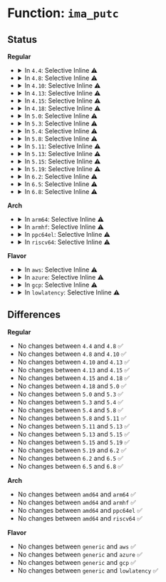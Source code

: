 # Function: <code>ima_putc</code>

## Status
<b>Regular</b>
<ul>
<li>
<details>
<summary>In <code>4.4</code>: Selective Inline ⚠️</summary>

```c
void ima_putc(struct seq_file *m, void *data, int datalen);
```

**Collision:** Unique Global

**Inline:** Selective

**Transformation:** False

**Instances:**

```
In security/integrity/ima/ima_fs.c (ffffffff81396d81)
Location: security/integrity/ima/ima_fs.c:102
Inline: True
Inline callers:
  - security/integrity/ima/ima_fs.c:ima_measurements_show
  - security/integrity/ima/ima_fs.c:ima_measurements_show
  - security/integrity/ima/ima_fs.c:ima_measurements_show
  - security/integrity/ima/ima_fs.c:ima_measurements_show
  - security/integrity/ima/ima_fs.c:ima_measurements_show
```
**Symbols:**

```
ffffffff81397060-ffffffff8139709c: ima_putc (STB_GLOBAL)
```
</details>
</li>
<li>
<details>
<summary>In <code>4.8</code>: Selective Inline ⚠️</summary>

```c
void ima_putc(struct seq_file *m, void *data, int datalen);
```

**Collision:** Unique Global

**Inline:** Selective

**Transformation:** False

**Instances:**

```
In security/integrity/ima/ima_fs.c (ffffffff813d2e2d)
Location: security/integrity/ima/ima_fs.c:105
Inline: True
Inline callers:
  - security/integrity/ima/ima_fs.c:ima_measurements_show
  - security/integrity/ima/ima_fs.c:ima_measurements_show
  - security/integrity/ima/ima_fs.c:ima_measurements_show
  - security/integrity/ima/ima_fs.c:ima_measurements_show
  - security/integrity/ima/ima_fs.c:ima_measurements_show
```
**Symbols:**

```
ffffffff813d30a0-ffffffff813d30dc: ima_putc (STB_GLOBAL)
```
</details>
</li>
<li>
<details>
<summary>In <code>4.10</code>: Selective Inline ⚠️</summary>

```c
void ima_putc(struct seq_file *m, void *data, int datalen);
```

**Collision:** Unique Global

**Inline:** Selective

**Transformation:** False

**Instances:**

```
In security/integrity/ima/ima_fs.c (ffffffff813e9fbf)
Location: security/integrity/ima/ima_fs.c:115
Inline: True
Inline callers:
  - security/integrity/ima/ima_fs.c:ima_measurements_show
  - security/integrity/ima/ima_fs.c:ima_measurements_show
  - security/integrity/ima/ima_fs.c:ima_measurements_show
  - security/integrity/ima/ima_fs.c:ima_measurements_show
  - security/integrity/ima/ima_fs.c:ima_measurements_show
```
**Symbols:**

```
ffffffff813ea790-ffffffff813ea7cc: ima_putc (STB_GLOBAL)
```
</details>
</li>
<li>
<details>
<summary>In <code>4.13</code>: Selective Inline ⚠️</summary>

```c
void ima_putc(struct seq_file *m, void *data, int datalen);
```

**Collision:** Unique Global

**Inline:** Selective

**Transformation:** False

**Instances:**

```
In security/integrity/ima/ima_fs.c (ffffffff813f637a)
Location: security/integrity/ima/ima_fs.c:115
Inline: True
Inline callers:
  - security/integrity/ima/ima_fs.c:ima_measurements_show
  - security/integrity/ima/ima_fs.c:ima_measurements_show
  - security/integrity/ima/ima_fs.c:ima_measurements_show
  - security/integrity/ima/ima_fs.c:ima_measurements_show
  - security/integrity/ima/ima_fs.c:ima_measurements_show
```
**Symbols:**

```
ffffffff813f6ae0-ffffffff813f6b1e: ima_putc (STB_GLOBAL)
```
</details>
</li>
<li>
<details>
<summary>In <code>4.15</code>: Selective Inline ⚠️</summary>

```c
void ima_putc(struct seq_file *m, void *data, int datalen);
```

**Collision:** Unique Global

**Inline:** Selective

**Transformation:** False

**Instances:**

```
In security/integrity/ima/ima_fs.c (ffffffff8141e47a)
Location: security/integrity/ima/ima_fs.c:115
Inline: True
Inline callers:
  - security/integrity/ima/ima_fs.c:ima_measurements_show
  - security/integrity/ima/ima_fs.c:ima_measurements_show
  - security/integrity/ima/ima_fs.c:ima_measurements_show
  - security/integrity/ima/ima_fs.c:ima_measurements_show
  - security/integrity/ima/ima_fs.c:ima_measurements_show
```
**Symbols:**

```
ffffffff8141ec00-ffffffff8141ec3e: ima_putc (STB_GLOBAL)
```
</details>
</li>
<li>
<details>
<summary>In <code>4.18</code>: Selective Inline ⚠️</summary>

```c
void ima_putc(struct seq_file *m, void *data, int datalen);
```

**Collision:** Unique Global

**Inline:** Selective

**Transformation:** False

**Instances:**

```
In security/integrity/ima/ima_fs.c (ffffffff81450747)
Location: security/integrity/ima/ima_fs.c:118
Inline: True
Inline callers:
  - security/integrity/ima/ima_fs.c:ima_measurements_show
  - security/integrity/ima/ima_fs.c:ima_measurements_show
  - security/integrity/ima/ima_fs.c:ima_measurements_show
  - security/integrity/ima/ima_fs.c:ima_measurements_show
  - security/integrity/ima/ima_fs.c:ima_measurements_show
```
**Symbols:**

```
ffffffff81450d80-ffffffff81450dbd: ima_putc (STB_GLOBAL)
```
</details>
</li>
<li>
<details>
<summary>In <code>5.0</code>: Selective Inline ⚠️</summary>

```c
void ima_putc(struct seq_file *m, void *data, int datalen);
```

**Collision:** Unique Global

**Inline:** Selective

**Transformation:** False

**Instances:**

```
In security/integrity/ima/ima_fs.c (ffffffff8146d727)
Location: security/integrity/ima/ima_fs.c:118
Inline: True
Inline callers:
  - security/integrity/ima/ima_fs.c:ima_measurements_show
  - security/integrity/ima/ima_fs.c:ima_measurements_show
  - security/integrity/ima/ima_fs.c:ima_measurements_show
  - security/integrity/ima/ima_fs.c:ima_measurements_show
  - security/integrity/ima/ima_fs.c:ima_measurements_show
```
**Symbols:**

```
ffffffff8146dd60-ffffffff8146dd9d: ima_putc (STB_GLOBAL)
```
</details>
</li>
<li>
<details>
<summary>In <code>5.3</code>: Selective Inline ⚠️</summary>

```c
void ima_putc(struct seq_file *m, void *data, int datalen);
```

**Collision:** Unique Global

**Inline:** Selective

**Transformation:** False

**Instances:**

```
In security/integrity/ima/ima_fs.c (ffffffff8149ae56)
Location: security/integrity/ima/ima_fs.c:114
Inline: True
Inline callers:
  - security/integrity/ima/ima_fs.c:ima_measurements_show
  - security/integrity/ima/ima_fs.c:ima_measurements_show
  - security/integrity/ima/ima_fs.c:ima_measurements_show
  - security/integrity/ima/ima_fs.c:ima_measurements_show
  - security/integrity/ima/ima_fs.c:ima_measurements_show
```
**Symbols:**

```
ffffffff8149b430-ffffffff8149b46c: ima_putc (STB_GLOBAL)
```
</details>
</li>
<li>
<details>
<summary>In <code>5.4</code>: Selective Inline ⚠️</summary>

```c
void ima_putc(struct seq_file *m, void *data, int datalen);
```

**Collision:** Unique Global

**Inline:** Selective

**Transformation:** False

**Instances:**

```
In security/integrity/ima/ima_fs.c (ffffffff814b5096)
Location: security/integrity/ima/ima_fs.c:114
Inline: True
Inline callers:
  - security/integrity/ima/ima_fs.c:ima_measurements_show
  - security/integrity/ima/ima_fs.c:ima_measurements_show
  - security/integrity/ima/ima_fs.c:ima_measurements_show
  - security/integrity/ima/ima_fs.c:ima_measurements_show
  - security/integrity/ima/ima_fs.c:ima_measurements_show
```
**Symbols:**

```
ffffffff814b5670-ffffffff814b56ac: ima_putc (STB_GLOBAL)
```
</details>
</li>
<li>
<details>
<summary>In <code>5.8</code>: Selective Inline ⚠️</summary>

```c
void ima_putc(struct seq_file *m, void *data, int datalen);
```

**Collision:** Unique Global

**Inline:** Selective

**Transformation:** False

**Instances:**

```
In security/integrity/ima/ima_fs.c (ffffffff81514ada)
Location: security/integrity/ima/ima_fs.c:112
Inline: True
Inline callers:
  - security/integrity/ima/ima_fs.c:ima_measurements_show
  - security/integrity/ima/ima_fs.c:ima_measurements_show
  - security/integrity/ima/ima_fs.c:ima_measurements_show
  - security/integrity/ima/ima_fs.c:ima_measurements_show
  - security/integrity/ima/ima_fs.c:ima_measurements_show
Direct callers:
  - security/integrity/ima/ima_template_lib.c:ima_show_template_field_data
  - security/integrity/ima/ima_template_lib.c:ima_show_template_field_data
```
**Symbols:**

```
ffffffff81514c80-ffffffff81514cba: ima_putc (STB_GLOBAL)
```
</details>
</li>
<li>
<details>
<summary>In <code>5.11</code>: Selective Inline ⚠️</summary>

```c
void ima_putc(struct seq_file *m, void *data, int datalen);
```

**Collision:** Unique Global

**Inline:** Selective

**Transformation:** False

**Instances:**

```
In security/integrity/ima/ima_fs.c (ffffffff81531c5a)
Location: security/integrity/ima/ima_fs.c:113
Inline: True
Inline callers:
  - security/integrity/ima/ima_fs.c:ima_measurements_show
  - security/integrity/ima/ima_fs.c:ima_measurements_show
  - security/integrity/ima/ima_fs.c:ima_measurements_show
  - security/integrity/ima/ima_fs.c:ima_measurements_show
  - security/integrity/ima/ima_fs.c:ima_measurements_show
Direct callers:
  - security/integrity/ima/ima_template_lib.c:ima_show_template_field_data
  - security/integrity/ima/ima_template_lib.c:ima_show_template_field_data
```
**Symbols:**

```
ffffffff81531e00-ffffffff81531e3a: ima_putc (STB_GLOBAL)
```
</details>
</li>
<li>
<details>
<summary>In <code>5.13</code>: Selective Inline ⚠️</summary>

```c
void ima_putc(struct seq_file *m, void *data, int datalen);
```

**Collision:** Unique Global

**Inline:** Selective

**Transformation:** False

**Instances:**

```
In security/integrity/ima/ima_fs.c (ffffffff8153a0d3)
Location: security/integrity/ima/ima_fs.c:113
Inline: True
Inline callers:
  - security/integrity/ima/ima_fs.c:ima_measurements_show
  - security/integrity/ima/ima_fs.c:ima_measurements_show
  - security/integrity/ima/ima_fs.c:ima_measurements_show
  - security/integrity/ima/ima_fs.c:ima_measurements_show
  - security/integrity/ima/ima_fs.c:ima_measurements_show
Direct callers:
  - security/integrity/ima/ima_template_lib.c:ima_show_template_field_data
  - security/integrity/ima/ima_template_lib.c:ima_show_template_field_data
```
**Symbols:**

```
ffffffff8153a270-ffffffff8153a2aa: ima_putc (STB_GLOBAL)
```
</details>
</li>
<li>
<details>
<summary>In <code>5.15</code>: Selective Inline ⚠️</summary>

```c
void ima_putc(struct seq_file *m, void *data, int datalen);
```

**Collision:** Unique Global

**Inline:** Selective

**Transformation:** False

**Instances:**

```
In security/integrity/ima/ima_fs.c (ffffffff81598a43)
Location: security/integrity/ima/ima_fs.c:113
Inline: True
Inline callers:
  - security/integrity/ima/ima_fs.c:ima_measurements_show
  - security/integrity/ima/ima_fs.c:ima_measurements_show
  - security/integrity/ima/ima_fs.c:ima_measurements_show
  - security/integrity/ima/ima_fs.c:ima_measurements_show
  - security/integrity/ima/ima_fs.c:ima_measurements_show
Direct callers:
  - security/integrity/ima/ima_template_lib.c:ima_show_template_field_data
  - security/integrity/ima/ima_template_lib.c:ima_show_template_field_data
```
**Symbols:**

```
ffffffff81598bf0-ffffffff81598c2a: ima_putc (STB_GLOBAL)
```
</details>
</li>
<li>
<details>
<summary>In <code>5.19</code>: Selective Inline ⚠️</summary>

```c
void ima_putc(struct seq_file *m, void *data, int datalen);
```

**Collision:** Unique Global

**Inline:** Selective

**Transformation:** False

**Instances:**

```
In security/integrity/ima/ima_fs.c (ffffffff8163d438)
Location: security/integrity/ima/ima_fs.c:113
Inline: True
Inline callers:
  - security/integrity/ima/ima_fs.c:ima_measurements_show
  - security/integrity/ima/ima_fs.c:ima_measurements_show
  - security/integrity/ima/ima_fs.c:ima_measurements_show
  - security/integrity/ima/ima_fs.c:ima_measurements_show
  - security/integrity/ima/ima_fs.c:ima_measurements_show
```
**Symbols:**

```
ffffffff8163d5f0-ffffffff8163d63e: ima_putc (STB_GLOBAL)
```
</details>
</li>
<li>
<details>
<summary>In <code>6.2</code>: Selective Inline ⚠️</summary>

```c
void ima_putc(struct seq_file *m, void *data, int datalen);
```

**Collision:** Unique Global

**Inline:** Selective

**Transformation:** False

**Instances:**

```
In security/integrity/ima/ima_fs.c (ffffffff816f4f38)
Location: security/integrity/ima/ima_fs.c:113
Inline: True
Inline callers:
  - security/integrity/ima/ima_fs.c:ima_measurements_show
  - security/integrity/ima/ima_fs.c:ima_measurements_show
  - security/integrity/ima/ima_fs.c:ima_measurements_show
  - security/integrity/ima/ima_fs.c:ima_measurements_show
  - security/integrity/ima/ima_fs.c:ima_measurements_show
```
**Symbols:**

```
ffffffff816f5100-ffffffff816f514e: ima_putc (STB_GLOBAL)
```
</details>
</li>
<li>
<details>
<summary>In <code>6.5</code>: Selective Inline ⚠️</summary>

```c
void ima_putc(struct seq_file *m, void *data, int datalen);
```

**Collision:** Unique Global

**Inline:** Selective

**Transformation:** False

**Instances:**

```
In security/integrity/ima/ima_fs.c (ffffffff8172f047)
Location: security/integrity/ima/ima_fs.c:113
Inline: True
Inline callers:
  - security/integrity/ima/ima_fs.c:ima_measurements_show
  - security/integrity/ima/ima_fs.c:ima_measurements_show
  - security/integrity/ima/ima_fs.c:ima_measurements_show
  - security/integrity/ima/ima_fs.c:ima_measurements_show
  - security/integrity/ima/ima_fs.c:ima_measurements_show
```
**Symbols:**

```
ffffffff8172f200-ffffffff8172f24e: ima_putc (STB_GLOBAL)
```
</details>
</li>
<li>
<details>
<summary>In <code>6.8</code>: Selective Inline ⚠️</summary>

```c
void ima_putc(struct seq_file *m, void *data, int datalen);
```

**Collision:** Unique Global

**Inline:** Selective

**Transformation:** False

**Instances:**

```
In security/integrity/ima/ima_fs.c (ffffffff8176f9a7)
Location: security/integrity/ima/ima_fs.c:113
Inline: True
Inline callers:
  - security/integrity/ima/ima_fs.c:ima_measurements_show
  - security/integrity/ima/ima_fs.c:ima_measurements_show
  - security/integrity/ima/ima_fs.c:ima_measurements_show
  - security/integrity/ima/ima_fs.c:ima_measurements_show
  - security/integrity/ima/ima_fs.c:ima_measurements_show
```
**Symbols:**

```
ffffffff8176fb60-ffffffff8176fbae: ima_putc (STB_GLOBAL)
```
</details>
</li>
</ul>
<b>Arch</b>
<ul>
<li>
<details>
<summary>In <code>arm64</code>: Selective Inline ⚠️</summary>

```c
void ima_putc(struct seq_file *m, void *data, int datalen);
```

**Collision:** Unique Global

**Inline:** Selective

**Transformation:** False

**Instances:**

```
In security/integrity/ima/ima_fs.c (ffff8000105ad2d4)
Location: security/integrity/ima/ima_fs.c:114
Inline: True
Inline callers:
  - security/integrity/ima/ima_fs.c:ima_measurements_show
  - security/integrity/ima/ima_fs.c:ima_measurements_show
  - security/integrity/ima/ima_fs.c:ima_measurements_show
  - security/integrity/ima/ima_fs.c:ima_measurements_show
  - security/integrity/ima/ima_fs.c:ima_measurements_show
```
**Symbols:**

```
ffff8000105adb90-ffff8000105adbec: ima_putc (STB_GLOBAL)
```
</details>
</li>
<li>
<details>
<summary>In <code>armhf</code>: Selective Inline ⚠️</summary>

```c
void ima_putc(struct seq_file *m, void *data, int datalen);
```

**Collision:** Unique Global

**Inline:** Selective

**Transformation:** False

**Instances:**

```
In security/integrity/ima/ima_fs.c (c075cae8)
Location: security/integrity/ima/ima_fs.c:114
Inline: True
Inline callers:
  - security/integrity/ima/ima_fs.c:ima_measurements_show
  - security/integrity/ima/ima_fs.c:ima_measurements_show
  - security/integrity/ima/ima_fs.c:ima_measurements_show
  - security/integrity/ima/ima_fs.c:ima_measurements_show
  - security/integrity/ima/ima_fs.c:ima_measurements_show
Direct callers:
  - security/integrity/ima/ima_template_lib.c:ima_show_template_field_data
  - security/integrity/ima/ima_template_lib.c:ima_show_template_field_data
```
**Symbols:**

```
c075d2e8-c075d328: ima_putc (STB_GLOBAL)
```
</details>
</li>
<li>
<details>
<summary>In <code>ppc64el</code>: Selective Inline ⚠️</summary>

```c
void ima_putc(struct seq_file *m, void *data, int datalen);
```

**Collision:** Unique Global

**Inline:** Selective

**Transformation:** False

**Instances:**

```
In security/integrity/ima/ima_fs.c (c00000000072b9c0)
Location: security/integrity/ima/ima_fs.c:114
Inline: True
Inline callers:
  - security/integrity/ima/ima_fs.c:ima_measurements_show
  - security/integrity/ima/ima_fs.c:ima_measurements_show
  - security/integrity/ima/ima_fs.c:ima_measurements_show
  - security/integrity/ima/ima_fs.c:ima_measurements_show
  - security/integrity/ima/ima_fs.c:ima_measurements_show
```
**Symbols:**

```
c00000000072c6e0-c00000000072c764: ima_putc (STB_GLOBAL)
```
</details>
</li>
<li>
<details>
<summary>In <code>riscv64</code>: Selective Inline ⚠️</summary>

```c
void ima_putc(struct seq_file *m, void *data, int datalen);
```

**Collision:** Unique Global

**Inline:** Selective

**Transformation:** False

**Instances:**

```
In security/integrity/ima/ima_fs.c (ffffffe0003f5898)
Location: security/integrity/ima/ima_fs.c:114
Inline: True
Inline callers:
  - security/integrity/ima/ima_fs.c:ima_measurements_show
  - security/integrity/ima/ima_fs.c:ima_measurements_show
  - security/integrity/ima/ima_fs.c:ima_measurements_show
  - security/integrity/ima/ima_fs.c:ima_measurements_show
  - security/integrity/ima/ima_fs.c:ima_measurements_show
```
**Symbols:**

```
ffffffe0003f5f5e-ffffffe0003f5fae: ima_putc (STB_GLOBAL)
```
</details>
</li>
</ul>
<b>Flavor</b>
<ul>
<li>
<details>
<summary>In <code>aws</code>: Selective Inline ⚠️</summary>

```c
void ima_putc(struct seq_file *m, void *data, int datalen);
```

**Collision:** Unique Global

**Inline:** Selective

**Transformation:** False

**Instances:**

```
In security/integrity/ima/ima_fs.c (ffffffff814ad676)
Location: security/integrity/ima/ima_fs.c:114
Inline: True
Inline callers:
  - security/integrity/ima/ima_fs.c:ima_measurements_show
  - security/integrity/ima/ima_fs.c:ima_measurements_show
  - security/integrity/ima/ima_fs.c:ima_measurements_show
  - security/integrity/ima/ima_fs.c:ima_measurements_show
  - security/integrity/ima/ima_fs.c:ima_measurements_show
```
**Symbols:**

```
ffffffff814adc50-ffffffff814adc8c: ima_putc (STB_GLOBAL)
```
</details>
</li>
<li>
<details>
<summary>In <code>azure</code>: Selective Inline ⚠️</summary>

```c
void ima_putc(struct seq_file *m, void *data, int datalen);
```

**Collision:** Unique Global

**Inline:** Selective

**Transformation:** False

**Instances:**

```
In security/integrity/ima/ima_fs.c (ffffffff8149e096)
Location: security/integrity/ima/ima_fs.c:114
Inline: True
Inline callers:
  - security/integrity/ima/ima_fs.c:ima_measurements_show
  - security/integrity/ima/ima_fs.c:ima_measurements_show
  - security/integrity/ima/ima_fs.c:ima_measurements_show
  - security/integrity/ima/ima_fs.c:ima_measurements_show
  - security/integrity/ima/ima_fs.c:ima_measurements_show
```
**Symbols:**

```
ffffffff8149e670-ffffffff8149e6ac: ima_putc (STB_GLOBAL)
```
</details>
</li>
<li>
<details>
<summary>In <code>gcp</code>: Selective Inline ⚠️</summary>

```c
void ima_putc(struct seq_file *m, void *data, int datalen);
```

**Collision:** Unique Global

**Inline:** Selective

**Transformation:** False

**Instances:**

```
In security/integrity/ima/ima_fs.c (ffffffff814a9716)
Location: security/integrity/ima/ima_fs.c:114
Inline: True
Inline callers:
  - security/integrity/ima/ima_fs.c:ima_measurements_show
  - security/integrity/ima/ima_fs.c:ima_measurements_show
  - security/integrity/ima/ima_fs.c:ima_measurements_show
  - security/integrity/ima/ima_fs.c:ima_measurements_show
  - security/integrity/ima/ima_fs.c:ima_measurements_show
```
**Symbols:**

```
ffffffff814a9cf0-ffffffff814a9d2c: ima_putc (STB_GLOBAL)
```
</details>
</li>
<li>
<details>
<summary>In <code>lowlatency</code>: Selective Inline ⚠️</summary>

```c
void ima_putc(struct seq_file *m, void *data, int datalen);
```

**Collision:** Unique Global

**Inline:** Selective

**Transformation:** False

**Instances:**

```
In security/integrity/ima/ima_fs.c (ffffffff814c20a6)
Location: security/integrity/ima/ima_fs.c:114
Inline: True
Inline callers:
  - security/integrity/ima/ima_fs.c:ima_measurements_show
  - security/integrity/ima/ima_fs.c:ima_measurements_show
  - security/integrity/ima/ima_fs.c:ima_measurements_show
  - security/integrity/ima/ima_fs.c:ima_measurements_show
  - security/integrity/ima/ima_fs.c:ima_measurements_show
```
**Symbols:**

```
ffffffff814c2740-ffffffff814c277c: ima_putc (STB_GLOBAL)
```
</details>
</li>
</ul>

## Differences
<b>Regular</b>
<ul>
<li>
No changes between <code>4.4</code> and <code>4.8</code> ✅
</li>
<li>
No changes between <code>4.8</code> and <code>4.10</code> ✅
</li>
<li>
No changes between <code>4.10</code> and <code>4.13</code> ✅
</li>
<li>
No changes between <code>4.13</code> and <code>4.15</code> ✅
</li>
<li>
No changes between <code>4.15</code> and <code>4.18</code> ✅
</li>
<li>
No changes between <code>4.18</code> and <code>5.0</code> ✅
</li>
<li>
No changes between <code>5.0</code> and <code>5.3</code> ✅
</li>
<li>
No changes between <code>5.3</code> and <code>5.4</code> ✅
</li>
<li>
No changes between <code>5.4</code> and <code>5.8</code> ✅
</li>
<li>
No changes between <code>5.8</code> and <code>5.11</code> ✅
</li>
<li>
No changes between <code>5.11</code> and <code>5.13</code> ✅
</li>
<li>
No changes between <code>5.13</code> and <code>5.15</code> ✅
</li>
<li>
No changes between <code>5.15</code> and <code>5.19</code> ✅
</li>
<li>
No changes between <code>5.19</code> and <code>6.2</code> ✅
</li>
<li>
No changes between <code>6.2</code> and <code>6.5</code> ✅
</li>
<li>
No changes between <code>6.5</code> and <code>6.8</code> ✅
</li>
</ul>
<b>Arch</b>
<ul>
<li>
No changes between <code>amd64</code> and <code>arm64</code> ✅
</li>
<li>
No changes between <code>amd64</code> and <code>armhf</code> ✅
</li>
<li>
No changes between <code>amd64</code> and <code>ppc64el</code> ✅
</li>
<li>
No changes between <code>amd64</code> and <code>riscv64</code> ✅
</li>
</ul>
<b>Flavor</b>
<ul>
<li>
No changes between <code>generic</code> and <code>aws</code> ✅
</li>
<li>
No changes between <code>generic</code> and <code>azure</code> ✅
</li>
<li>
No changes between <code>generic</code> and <code>gcp</code> ✅
</li>
<li>
No changes between <code>generic</code> and <code>lowlatency</code> ✅
</li>
</ul>
